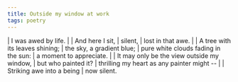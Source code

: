 ```yaml
---
title: Outside my window at work
tags: poetry
---
```


| I was awed by life.
|
| And here I sit,
| silent,
| lost in that awe.
|
| A tree with its leaves shining;
| the sky, a gradient blue;
| pure white clouds fading in the sun:
| a moment to appreciate.
|
| It may only be the view outside my window,
| but who painted it?
| thrilling my heart as any painter might --
|
| Striking awe into a being
| now silent.
